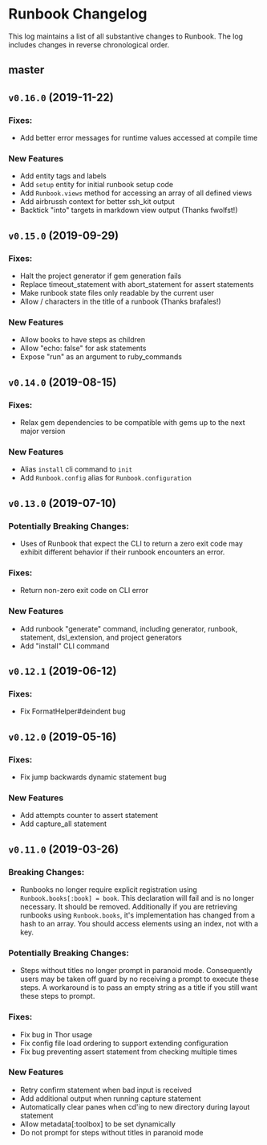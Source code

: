 # Runbook Changelog

This log maintains a list of all substantive changes to Runbook. The log includes changes in reverse chronological order.

## master

## `v0.16.0` (2019-11-22)

### Fixes:

* Add better error messages for runtime values accessed at compile time

### New Features

* Add entity tags and labels
* Add `setup` entity for initial runbook setup code
* Add `Runbook.views` method for accessing an array of all defined views
* Add airbrussh context for better ssh_kit output
* Backtick "into" targets in markdown view output (Thanks fwolfst!)

## `v0.15.0` (2019-09-29)

### Fixes:

* Halt the project generator if gem generation fails
* Replace timeout_statement with abort_statement for assert statements
* Make runbook state files only readable by the current user
* Allow / characters in the title of a runbook (Thanks brafales!)

### New Features

* Allow books to have steps as children
* Allow "echo: false" for ask statements
* Expose "run" as an argument to ruby_commands

## `v0.14.0` (2019-08-15)

### Fixes:

* Relax gem dependencies to be compatible with gems up to the next major version

### New Features

* Alias `install` cli command to `init`
* Add `Runbook.config` alias for `Runbook.configuration`

## `v0.13.0` (2019-07-10)

### Potentially Breaking Changes:

* Uses of Runbook that expect the CLI to return a zero exit code may exhibit different behavior if their runbook encounters an error.

### Fixes:

* Return non-zero exit code on CLI error

### New Features

* Add runbook "generate" command, including generator, runbook, statement, dsl_extension, and project generators
* Add "install" CLI command

## `v0.12.1` (2019-06-12)

### Fixes:

* Fix FormatHelper#deindent bug

## `v0.12.0` (2019-05-16)

### Fixes:

* Fix jump backwards dynamic statement bug

### New Features

* Add attempts counter to assert statement
* Add capture_all statement

## `v0.11.0` (2019-03-26)

### Breaking Changes:

* Runbooks no longer require explicit registration using `Runbook.books[:book] = book`. This declaration will fail and is no longer necessary. It should be removed. Additionally if you are retrieving runbooks using `Runbook.books`, it's implementation has changed from a hash to an array. You should access elements using an index, not with a key.

### Potentially Breaking Changes:

* Steps without titles no longer prompt in paranoid mode. Consequently users may be taken off guard by no receiving a prompt to execute these steps. A workaround is to pass an empty string as a title if you still want these steps to prompt.

### Fixes:

* Fix bug in Thor usage
* Fix config file load ordering to support extending configuration
* Fix bug preventing assert statement from checking multiple times

### New Features

* Retry confirm statement when bad input is received
* Add additional output when running capture statement
* Automatically clear panes when cd'ing to new directory during layout statement
* Allow metadata[:toolbox] to be set dynamically
* Do not prompt for steps without titles in paranoid mode
